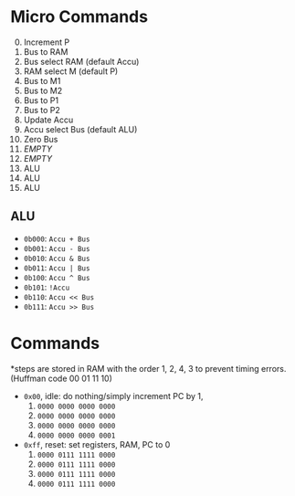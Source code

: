 # Micro Commands

0. Increment P
1. Bus to RAM
2. Bus select RAM (default Accu)
3. RAM select M (default P)
4. Bus to M1
5. Bus to M2
6. Bus to P1
7. Bus to P2
8. Update Accu
9. Accu select Bus (default ALU)
10. Zero Bus
11. _EMPTY_
12. _EMPTY_
13. ALU
14. ALU
15. ALU

## ALU

- `0b000`: `Accu + Bus`
- `0b001`: `Accu - Bus`
- `0b010`: `Accu & Bus`
- `0b011`: `Accu | Bus`
- `0b100`: `Accu ^ Bus`
- `0b101`: `!Accu`
- `0b110`: `Accu << Bus`
- `0b111`: `Accu >> Bus`

# Commands

*steps are stored in RAM with the order 1, 2, 4, 3 to prevent timing errors. (Huffman code 00 01 11 10)

- `0x00`, idle: do nothing/simply increment PC by 1,
    1. `0000 0000 0000 0000`
    2. `0000 0000 0000 0000`
    3. `0000 0000 0000 0000`
    4. `0000 0000 0000 0001`
- `0xff`, reset: set registers, RAM, PC to 0
    1. `0000 0111 1111 0000`
    2. `0000 0111 1111 0000`
    3. `0000 0111 1111 0000`
    4. `0000 0111 1111 0000`